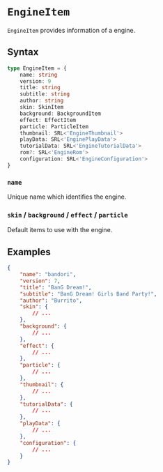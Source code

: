 # `EngineItem`

`EngineItem` provides information of a engine.

## Syntax

```ts
type EngineItem = {
    name: string
    version: 9
    title: string
    subtitle: string
    author: string
    skin: SkinItem
    background: BackgroundItem
    effect: EffectItem
    particle: ParticleItem
    thumbnail: SRL<'EngineThumbnail'>
    playData: SRL<'EnginePlayData'>
    tutorialData: SRL<'EngineTutorialData'>
    rom?: SRL<'EngineRom'>
    configuration: SRL<'EngineConfiguration'>
}
```

### `name`

Unique name which identifies the engine.

### `skin` / `background` / `effect` / `particle`

Default items to use with the engine.

## Examples

```json
{
    "name": "bandori",
    "version": 7,
    "title": "BanG Dream!",
    "subtitle": "BanG Dream! Girls Band Party!",
    "author": "Burrito",
    "skin": {
        // ...
    },
    "background": {
        // ...
    },
    "effect": {
        // ...
    },
    "particle": {
        // ...
    },
    "thumbnail": {
        // ...
    },
    "tutorialData": {
        // ...
    },
    "playData": {
        // ...
    },
    "configuration": {
        // ...
    }
}
```
